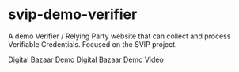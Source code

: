 # svip-demo-verifier

A demo Verifier / Relying Party website that can collect and process Verifiable Credentials.
Focused on the SVIP project.

[Digital Bazaar Demo](https://github.com/digitalbazaar/credential-handler-demo)
[Digital Bazaar Demo Video](https://www.youtube.com/watch?v=bm3XBPB4cFY)